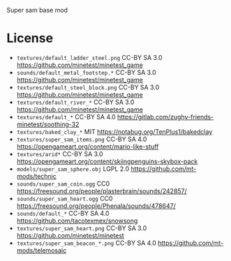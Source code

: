 Super sam base mod


# License

* `textures/default_ladder_steel.png` CC-BY SA 3.0 https://github.com/minetest/minetest_game
* `sounds/default_metal_footstep.*` CC-BY SA 3.0 https://github.com/minetest/minetest_game
* `textures/default_steel_block.png` CC-BY SA 3.0 https://github.com/minetest/minetest_game
* `textures/default_river_*` CC-BY SA 3.0 https://github.com/minetest/minetest_game
* `textures/default_*` CC-BY SA 4.0 https://gitlab.com/zughy-friends-minetest/soothing-32
* `textures/baked_clay_*` MIT https://notabug.org/TenPlus1/bakedclay
* `textures/super_sam_items.png` CC-BY SA 4.0 https://opengameart.org/content/mario-like-stuff
* `textures/arid*` CC-BY SA 3.0 https://opengameart.org/content/skiingpenguins-skybox-pack
* `models/super_sam_sphere.obj` LGPL 2.0 https://github.com/mt-mods/technic
* `sounds/super_sam_coin.ogg` CC0 https://freesound.org/people/plasterbrain/sounds/242857/
* `sounds/super_sam_heart.ogg` CC0 https://freesound.org/people/Phenala/sounds/478647/
* `sounds/default_*` CC-BY SA 4.0 https://github.com/tacotexmex/snowsong
* `textures/super_sam_heart.png` CC-BY SA 3.0 https://github.com/minetest/minetest
* `textures/super_sam_beacon_*.png` CC-BY SA 4.0 https://github.com/mt-mods/telemosaic